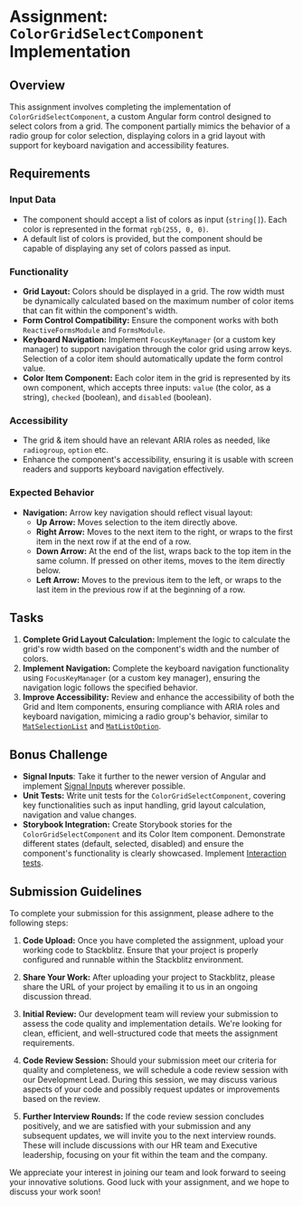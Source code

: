 # Assignment: `ColorGridSelectComponent` Implementation

## Overview

This assignment involves completing the implementation of `ColorGridSelectComponent`, a custom Angular form control designed to select colors from a grid. The component partially mimics the behavior of a radio group for color selection, displaying colors in a grid layout with support for keyboard navigation and accessibility features.

## Requirements

### Input Data

- The component should accept a list of colors as input (`string[]`). Each color is represented in the format `rgb(255, 0, 0)`.
- A default list of colors is provided, but the component should be capable of displaying any set of colors passed as input.

### Functionality

- **Grid Layout:** Colors should be displayed in a grid. The row width must be dynamically calculated based on the maximum number of color items that can fit within the component's width.
- **Form Control Compatibility:** Ensure the component works with both `ReactiveFormsModule` and `FormsModule`.
- **Keyboard Navigation:** Implement `FocusKeyManager` (or a custom key manager) to support navigation through the color grid using arrow keys. Selection of a color item should automatically update the form control value.
- **Color Item Component:** Each color item in the grid is represented by its own component, which accepts three inputs: `value` (the color, as a string), `checked` (boolean), and `disabled` (boolean).

### Accessibility

- The grid & item should have an relevant ARIA roles as needed, like `radiogroup`, `option` etc.
- Enhance the component's accessibility, ensuring it is usable with screen readers and supports keyboard navigation effectively.

### Expected Behavior

- **Navigation:** Arrow key navigation should reflect visual layout:
  - **Up Arrow:** Moves selection to the item directly above.
  - **Right Arrow:** Moves to the next item to the right, or wraps to the first item in the next row if at the end of a row.
  - **Down Arrow:** At the end of the list, wraps back to the top item in the same column. If pressed on other items, moves to the item directly below.
  - **Left Arrow:** Moves to the previous item to the left, or wraps to the last item in the previous row if at the beginning of a row.

## Tasks

1. **Complete Grid Layout Calculation:** Implement the logic to calculate the grid's row width based on the component's width and the number of colors.
2. **Implement Navigation:** Complete the keyboard navigation functionality using `FocusKeyManager` (or a custom key manager), ensuring the navigation logic follows the specified behavior.
3. **Improve Accessibility:** Review and enhance the accessibility of both the Grid and Item components, ensuring compliance with ARIA roles and keyboard navigation, mimicing a radio group's behavior, similar to [`MatSelectionList`](https://github.com/angular/components/blob/main/src/material/list/selection-list.ts) and [`MatListOption`](https://github.com/angular/components/blob/main/src/material/list/list-option.ts).

## Bonus Challenge

- **Signal Inputs**: Take it further to the newer version of Angular and implement [Signal Inputs](https://blog.angular.io/signal-inputs-available-in-developer-preview-6a7ff1941823) wherever possible.
- **Unit Tests:** Write unit tests for the `ColorGridSelectComponent`, covering key functionalities such as input handling, grid layout calculation, navigation and value changes.
- **Storybook Integration:** Create Storybook stories for the `ColorGridSelectComponent` and its Color Item component. Demonstrate different states (default, selected, disabled) and ensure the component's functionality is clearly showcased. Implement [Interaction tests](https://storybook.js.org/docs/writing-tests/interaction-testing).

## Submission Guidelines

To complete your submission for this assignment, please adhere to the following steps:

1. **Code Upload:** Once you have completed the assignment, upload your working code to Stackblitz. Ensure that your project is properly configured and runnable within the Stackblitz environment.

2. **Share Your Work:** After uploading your project to Stackblitz, please share the URL of your project by emailing it to us in an ongoing discussion thread.

3. **Initial Review:** Our development team will review your submission to assess the code quality and implementation details. We're looking for clean, efficient, and well-structured code that meets the assignment requirements.

4. **Code Review Session:** Should your submission meet our criteria for quality and completeness, we will schedule a code review session with our Development Lead. During this session, we may discuss various aspects of your code and possibly request updates or improvements based on the review.

5. **Further Interview Rounds:** If the code review session concludes positively, and we are satisfied with your submission and any subsequent updates, we will invite you to the next interview rounds. These will include discussions with our HR team and Executive leadership, focusing on your fit within the team and the company.

We appreciate your interest in joining our team and look forward to seeing your innovative solutions. Good luck with your assignment, and we hope to discuss your work soon!
